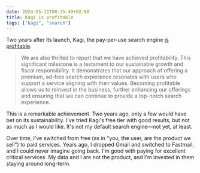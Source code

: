 ```yaml
---
date: 2024-05-31T08:35:49+02:00
title: Kagi is profitable
tags: ["kagi", "search"]
---
```

Two years after its launch, Kagi, the pay-per-use search engine [is profitable](https://blog.kagi.com/what-is-next-for-kagi).

> We are also thrilled to report that we have achieved profitability. This significant milestone is a testament to our sustainable growth and fiscal responsibility. It demonstrates that our approach of offering a premium, ad-free search experience resonates with users who support a service aligning with their values. Becoming profitable allows us to reinvest in the business, further enhancing our offerings and ensuring that we can continue to provide a top-notch search experience.

This is a remarkable achievement. Two years ago, only a few would have bet on
its sustainability. I've tried Kagi's free tier with good results, but not as
much as I would like. It's not my default search engine—not yet, at least. 

Over time, I've switched from free (as in "you, the user, are the product we
sell") to paid services. Years ago, I dropped Gmail and switched to Fastmail,
and I could never imagine going back. I'm good with paying for excellent
critical services. My data and I are not the product, and I'm invested in them
staying around long-term.
